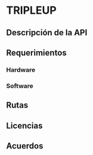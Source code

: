 # TRIPLEUP 

## Descripción de la API 


## Requerimientos 

### Hardware 

### Software 


## Rutas 


## Licencias 

## Acuerdos